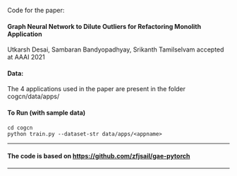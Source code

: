 
Code for the paper:
#### Graph Neural Network to Dilute Outliers for Refactoring Monolith Application
Utkarsh Desai, Sambaran Bandyopadhyay, Srikanth Tamilselvam accepted at AAAI 2021

#### Data:
The 4 applications used in the paper are present in the folder cogcn/data/apps/<appname>

#### To Run (with sample data)
```
cd cogcn
python train.py --dataset-str data/apps/<appname>
```
-----------------------------------------------------------------
####  The code is based on https://github.com/zfjsail/gae-pytorch
-----------------------------------------------------------------
